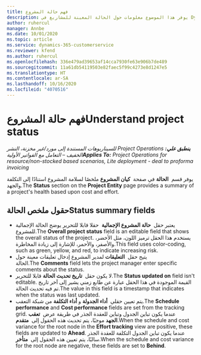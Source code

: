 ```yaml
---
title: فهم حالة المشروع
description: يوفر هذا الموضوع معلومات حول الحالة المعينة للمشاريع في Dynamics 365 Project Operations.
author: ruhercul
manager: Annbe
ms.date: 10/01/2020
ms.topic: article
ms.service: dynamics-365-customerservice
ms.reviewer: kfend
ms.author: ruhercul
ms.openlocfilehash: 336e479ad39653af14cca7930fe63e906b7de489
ms.sourcegitcommit: 11a61db54119503e82faec5f99c4273e8d1247e5
ms.translationtype: HT
ms.contentlocale: ar-SA
ms.lasthandoff: 10/16/2020
ms.locfileid: "4070516"
---
```

# <a name="understand-project-status"></a><span data-ttu-id="5927d-103">فهم حالة المشروع</span><span class="sxs-lookup"><span data-stu-id="5927d-103">Understand project status</span></span>

<span data-ttu-id="5927d-104">_**ينطبق علي:** ‏‫Project Operations للسيناريوهات المستندة إلى مورد/غير مخزنة‬، ‏‫النشر الخفيف – التعامل مع الفواتير الأولية‬_</span><span class="sxs-lookup"><span data-stu-id="5927d-104">_**Applies To:** Project Operations for resource/non-stocked based scenarios, Lite deployment - deal to proforma invoicing_</span></span>


<span data-ttu-id="5927d-105">يوفر قسم  **الحالة** في صفحة  **كيان المشروع** ملخصًا لسلامة المشروع استنادًا إلى التكلفة والجهد.</span><span class="sxs-lookup"><span data-stu-id="5927d-105">The **Status** section on the **Project Entity** page provides a summary of a project's health based upon cost and effort.</span></span>


## <a name="status-summary-fields"></a><span data-ttu-id="5927d-106">حقول ملخص الحالة</span><span class="sxs-lookup"><span data-stu-id="5927d-106">Status summary fields</span></span>

- <span data-ttu-id="5927d-107">يعتبر حقل  **حالة المشروع الإجمالية**  حقلا قابلا للتحرير يوضح الحالة الإجمالية للمشروع.</span><span class="sxs-lookup"><span data-stu-id="5927d-107">The **Overall project status** field is an editable field that shows the overall status of the project.</span></span> <span data-ttu-id="5927d-108">يستخدم هذا الحقل ترميز اللون، مثل الأخضر، والأصفر، والأحمر، للإشارة إلى زيادة المخاطرة.</span><span class="sxs-lookup"><span data-stu-id="5927d-108">This field uses color-coding, such as green, yellow, and red, to indicate increasing risk.</span></span> 
- <span data-ttu-id="5927d-109">يتيح حقل  **التعليقات** لمدير المشروع إدخال تعليقات معينة حول الحالة.</span><span class="sxs-lookup"><span data-stu-id="5927d-109">The **Comments** field lets the project manager enter specific comments about the status.</span></span> 
- <span data-ttu-id="5927d-110">لا يكون حقل  **تاريخ تحديث الحالة** قابلا للتحرير.</span><span class="sxs-lookup"><span data-stu-id="5927d-110">The **Status updated on** field isn't editable.</span></span> <span data-ttu-id="5927d-111">القيمة الموجودة في هذا الحقل عبارة عن طابع زمني يشير إلى آخر تاريخ تم فيه تحديث الحالة.</span><span class="sxs-lookup"><span data-stu-id="5927d-111">The value in this field is a timestamp that indicates when the status was last updated.</span></span>
- <span data-ttu-id="5927d-112">يتم تعيين حقلي  **أداء الجدولة** و **أداء التكلفة** من شبكة التعقب.</span><span class="sxs-lookup"><span data-stu-id="5927d-112">The **Schedule performance** and **Cost performance** fields are set from the tracking grid.</span></span> <span data-ttu-id="5927d-113">عندما يكون تباين الجدول وتباين للعقدة الجذر في طريقة عرض  **تعقب الجهد** موجبًا، يتم تحديث هذه الحقول إلى  **متقدم**.</span><span class="sxs-lookup"><span data-stu-id="5927d-113">When the schedule and cost variance for the root node in the **Effort tracking** view are positive, these fields are updated to **Ahead**.</span></span> <span data-ttu-id="5927d-114">عندما يكون تباين الجدول التكلفة للعقدة الجذر سالبًا، يتم تعيين هذه الحقول إلى  **متأخر**.</span><span class="sxs-lookup"><span data-stu-id="5927d-114">When the schedule and cost variance for the root node are negative, these fields are set to **Behind**.</span></span>
